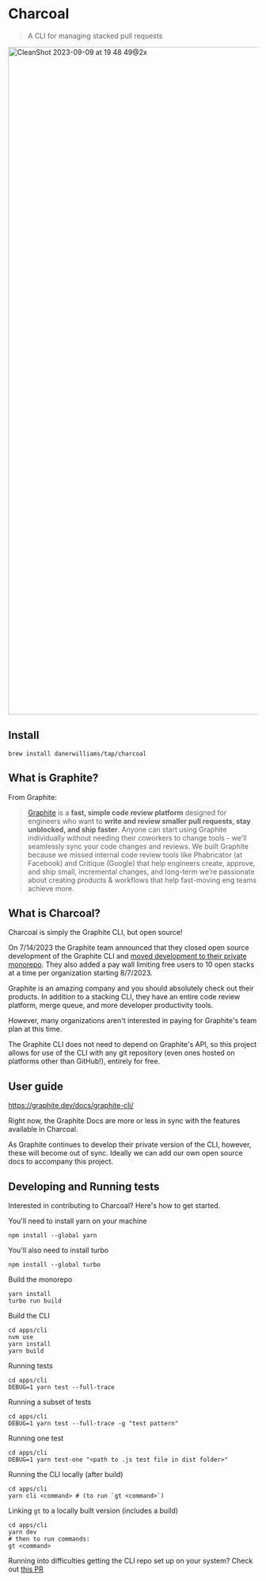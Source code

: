 # Charcoal

> A CLI for managing stacked pull requests

<img width="1346" alt="CleanShot 2023-09-09 at 19 48 49@2x" src="https://github.com/danerwilliams/graphite-cli/assets/22798229/17385828-f235-4b56-84dd-ad73350d55b9">

## Install

`brew install danerwilliams/tap/charcoal`

## What is Graphite?

From Graphite:

> [Graphite](https://graphite.dev) is a **fast, simple code review platform** designed for engineers who want to **write and review smaller pull requests, stay unblocked, and ship faster**.  Anyone can start using Graphite individually without needing their coworkers to change tools - we'll seamlessly sync your code changes and reviews.  We built Graphite because we missed internal code review tools like Phabricator (at Facebook) and Critique (Google) that help engineers create, approve, and ship small, incremental changes, and long-term we’re passionate about creating products & workflows that help fast-moving eng teams achieve more.

## What is Charcoal?

Charcoal is simply the Graphite CLI, but open source!

On 7/14/2023 the Graphite team announced that they closed open source development of the Graphite CLI and [moved development to their private monorepo](https://github.com/withgraphite/graphite-cli). They also added a pay wall limiting free users to 10 open stacks at a time per organization starting 8/7/2023.

Graphite is an amazing company and you should absolutely check out their products. In addition to a stacking CLI, they have an entire code review platform, merge queue, and more developer productivity tools.

However, many organizations aren't interested in paying for Graphite's team plan at this time.

The Graphite CLI does not need to depend on Graphite's API, so this project allows for use of the CLI with any git repository (even ones hosted on platforms other than GitHub!), entirely for free.

## User guide

<https://graphite.dev/docs/graphite-cli/>

Right now, the Graphite Docs are more or less in sync with the features available in Charcoal.

As Graphite continues to develop their private version of the CLI, however, these will become out of sync. Ideally we can add our own open source docs to accompany this project.

## Developing and Running tests

Interested in contributing to Charcoal? Here's how to get started.

You'll need to install yarn on your machine

```
npm install --global yarn
```

You'll also need to install turbo
```
npm install --global turbo
```

Build the monorepo
```
yarn install
turbo run build
```

Build the CLI

```
cd apps/cli
nvm use
yarn install
yarn build
```

Running tests

```
cd apps/cli
DEBUG=1 yarn test --full-trace
```

Running a subset of tests

```
cd apps/cli
DEBUG=1 yarn test --full-trace -g "test pattern"
```

Running one test

```
cd apps/cli
DEBUG=1 yarn test-one "<path to .js test file in dist folder>"
```

Running the CLI locally (after build)

```
cd apps/cli
yarn cli <command> # (to run `gt <command>`)
```

Linking `gt` to a locally built version (includes a build)

```
cd apps/cli
yarn dev
# then to run commands:
gt <command>
```

Running into difficulties getting the CLI repo set up on your system? Check out [this PR](https://github.com/withgraphite/graphite-cli/pull/1066?no-redirect=1)
